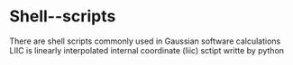 # Shell--scripts
There are  shell scripts commonly used in Gaussian software calculations
LIIC is  linearly interpolated internal coordinate (liic) sctipt writte by python
